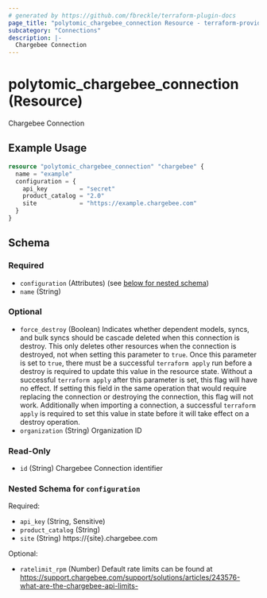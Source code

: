 ```yaml
---
# generated by https://github.com/fbreckle/terraform-plugin-docs
page_title: "polytomic_chargebee_connection Resource - terraform-provider-polytomic"
subcategory: "Connections"
description: |-
  Chargebee Connection
---
```


# polytomic_chargebee_connection (Resource)

Chargebee Connection

## Example Usage

```terraform
resource "polytomic_chargebee_connection" "chargebee" {
  name = "example"
  configuration = {
    api_key         = "secret"
    product_catalog = "2.0"
    site            = "https://example.chargebee.com"
  }
}
```

<!-- schema generated by tfplugindocs -->
## Schema

### Required

- `configuration` (Attributes) (see [below for nested schema](#nestedatt--configuration))
- `name` (String)

### Optional

- `force_destroy` (Boolean) Indicates whether dependent models, syncs, and bulk syncs should be cascade deleted when this connection is destroy. This only deletes other resources when the connection is destroyed, not when setting this parameter to `true`. Once this parameter is set to `true`, there must be a successful `terraform apply` run before a destroy is required to update this value in the resource state. Without a successful `terraform apply` after this parameter is set, this flag will have no effect. If setting this field in the same operation that would require replacing the connection or destroying the connection, this flag will not work. Additionally when importing a connection, a successful `terraform apply` is required to set this value in state before it will take effect on a destroy operation.
- `organization` (String) Organization ID

### Read-Only

- `id` (String) Chargebee Connection identifier

<a id="nestedatt--configuration"></a>
### Nested Schema for `configuration`

Required:

- `api_key` (String, Sensitive)
- `product_catalog` (String)
- `site` (String) https://{site}.chargebee.com

Optional:

- `ratelimit_rpm` (Number) Default rate limits can be found at https://support.chargebee.com/support/solutions/articles/243576-what-are-the-chargebee-api-limits-


